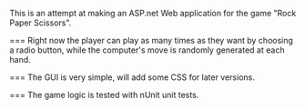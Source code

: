 This is an attempt at making an ASP.net Web application for the game "Rock Paper Scissors".

===
Right now the player can play as many times as they want by choosing a radio button, while the computer's move is randomly generated at each hand.

===
The GUI is very simple, will add some CSS for later versions.

===
The game logic is tested with nUnit unit tests.